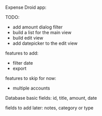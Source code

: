 Expense Droid app:

TODO:
* add amount dialog filter
* build a list for the main view
* build edit view
* add datepicker to the edit view

features to add:
* filter date
* export

features to skip for now:
* multiple accounts


Database basic fields:
id, title, amount, date

fields to add later:
notes, category or type